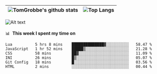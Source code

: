 |![TomGrobbe's github stats](https://github-readme-stats.vercel.app/api?username=egerdnc&count_private=true&show_icons=true&theme=dracula&disable_animations=true&include_all_commits=true)|![Top Langs](https://github-readme-stats.vercel.app/api/top-langs/?username=egerdnc&theme=dracula&langs_count=10&layout=compact)|
|:-:|:-:|

![Alt text](https://spotify-recently-played-readme.vercel.app/api?user=i4a9i8pn8x8vvskq8v52yhckr)
<br>
<br>
📊 &nbsp;**This week I spent my time on**
<!--START_SECTION:waka-->

```text
Lua          5 hrs 8 mins    ██████████████▓░░░░░░░░░░   58.47 %
JavaScript   1 hr 52 mins    █████▒░░░░░░░░░░░░░░░░░░░   21.28 %
CSS          58 mins         ██▓░░░░░░░░░░░░░░░░░░░░░░   11.09 %
INI          26 mins         █▒░░░░░░░░░░░░░░░░░░░░░░░   05.07 %
Git Config   18 mins         █░░░░░░░░░░░░░░░░░░░░░░░░   03.56 %
HTML         2 mins          ░░░░░░░░░░░░░░░░░░░░░░░░░   00.44 %
```

<!--END_SECTION:waka-->
